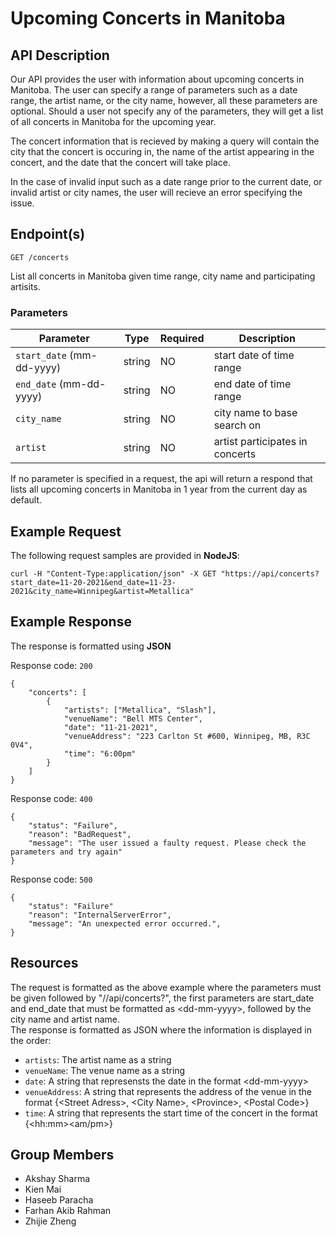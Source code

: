 # Upcoming Concerts in Manitoba
## API Description

Our API provides the user with information about upcoming concerts in Manitoba. The user can specify a range of parameters such as a date range, the artist name, or the city name, however, all these parameters are optional. Should a user not specify any of the parameters, they will get a list of all concerts in Manitoba for the upcoming year.

The concert information that is recieved by making a query will contain the city that the concert is occuring in, the name of the artist appearing in the concert, and the date that the concert will take place.

In the case of invalid input such as a date range prior to the current date, or invalid artist or city names, the user will recieve an error specifying the issue.

## Endpoint(s)

```
GET /concerts
```

List all concerts in Manitoba given time range, city name and participating artisits.

### Parameters

| Parameter | Type | Required | Description |
|-----------|------|----------|-------------|
| `start_date` (mm-dd-yyyy) | string | NO | start date of time range |
| `end_date` (mm-dd-yyyy) | string | NO | end date of time range |
| `city_name` | string | NO | city name to base search on |
| `artist` | string | NO | artist participates in concerts |

If no parameter is specified in a request, the api will return a respond that lists all upcoming concerts in Manitoba in 1 year from the current day as default.

## Example Request
The following request samples are provided in **NodeJS**:
```
curl -H "Content-Type:application/json" -X GET "https://api/concerts?start_date=11-20-2021&end_date=11-23-2021&city_name=Winnipeg&artist=Metallica"
```
## Example Response
The response is formatted using **JSON**

Response code: `200`

```
{
    "concerts": [
        {
            "artists": ["Metallica", "Slash"],
            "venueName": "Bell MTS Center",
            "date": "11-21-2021",
            "venueAddress": "223 Carlton St #600, Winnipeg, MB, R3C 0V4",
            "time": "6:00pm"
        }
    ]
}
```

Response code: `400`

```
{
    "status": "Failure",
    "reason": "BadRequest",
    "message": "The user issued a faulty request. Please check the parameters and try again"
}
```

Response code: `500`

```
{
    "status": "Failure"
    "reason": "InternalServerError",
    "message": "An unexpected error occurred.",
}
```

## Resources

The request is formatted as the above example where the parameters must be given followed by "//api/concerts?", the first parameters are start_date and end_date that must be formatted as \<dd-mm-yyyy\>, followed by the city name and artist name.  
The response is formatted as JSON where the information is displayed in the order:  
* `artists`: The artist name as a string
* `venueName`: The venue name as a string
* `date`: A string that represensts the date in the format \<dd-mm-yyyy\>
* `venueAddress`: A string that represents the address of the venue in the format {\<Street Adress>, \<City Name\>, \<Province\>, \<Postal Code\>}
* `time`: A string that represents the start time of the concert in the format {\<hh:mm\>\<am/pm\>}


## Group Members

* Akshay Sharma
* Kien Mai
* Haseeb Paracha
* Farhan Akib Rahman
* Zhijie Zheng
